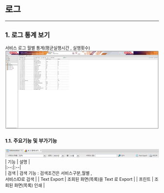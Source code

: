 # 로그

---

## 1. 로그 통계 보기
서비스 로그 월별 통계(평균실행시간 , 실행횟수)
<img src = "./images/04-log-tools-02.PNG" width = "1000px"> </img>

### 1.1. 주요기능 및 부가기능
<img src = "./images/04-01-log-tools-01-2.png" width = "600px"> </img>
| 기능 | 설명 |  
|:--:|:--|  
| 검색  | 검색 기능 :  검색조건은 서비스구분,월별 ,<br/> 서비스ID로 검색 |
| Text Export  | 조회된 화면(목록)을 Text 로 Export |
| 프린트  | 조회된 화면(목록) 인쇄 |
